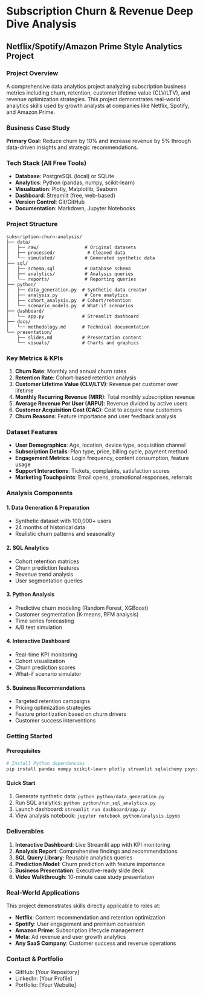# Subscription Churn & Revenue Deep Dive Analysis
## Netflix/Spotify/Amazon Prime Style Analytics Project

### Project Overview
A comprehensive data analytics project analyzing subscription business metrics including churn, retention, customer lifetime value (CLV/LTV), and revenue optimization strategies. This project demonstrates real-world analytics skills used by growth analysts at companies like Netflix, Spotify, and Amazon Prime.

### Business Case Study
**Primary Goal**: Reduce churn by 10% and increase revenue by 5% through data-driven insights and strategic recommendations.

### Tech Stack (All Free Tools)
- **Database**: PostgreSQL (local) or SQLite
- **Analytics**: Python (pandas, numpy, scikit-learn)
- **Visualization**: Plotly, Matplotlib, Seaborn
- **Dashboard**: Streamlit (free, web-based)
- **Version Control**: Git/GitHub
- **Documentation**: Markdown, Jupyter Notebooks

### Project Structure
```
subscription-churn-analysis/
├── data/
│   ├── raw/                 # Original datasets
│   ├── processed/            # Cleaned data
│   └── simulated/           # Generated synthetic data
├── sql/
│   ├── schema.sql           # Database schema
│   ├── analytics/           # Analysis queries
│   └── reports/             # Reporting queries
├── python/
│   ├── data_generation.py  # Synthetic data creator
│   ├── analysis.py          # Core analytics
│   ├── cohort_analysis.py  # Cohort/retention
│   └── scenario_models.py  # What-if scenarios
├── dashboard/
│   └── app.py              # Streamlit dashboard
├── docs/
│   └── methodology.md      # Technical documentation
└── presentation/
    ├── slides.md           # Presentation content
    └── visuals/            # Charts and graphics
```

### Key Metrics & KPIs
1. **Churn Rate**: Monthly and annual churn rates
2. **Retention Rate**: Cohort-based retention analysis
3. **Customer Lifetime Value (CLV/LTV)**: Revenue per customer over lifetime
4. **Monthly Recurring Revenue (MRR)**: Total monthly subscription revenue
5. **Average Revenue Per User (ARPU)**: Revenue divided by active users
6. **Customer Acquisition Cost (CAC)**: Cost to acquire new customers
7. **Churn Reasons**: Feature importance and user feedback analysis

### Dataset Features
- **User Demographics**: Age, location, device type, acquisition channel
- **Subscription Details**: Plan type, price, billing cycle, payment method
- **Engagement Metrics**: Login frequency, content consumption, feature usage
- **Support Interactions**: Tickets, complaints, satisfaction scores
- **Marketing Touchpoints**: Email opens, promotional responses, referrals

### Analysis Components

#### 1. Data Generation & Preparation
- Synthetic dataset with 100,000+ users
- 24 months of historical data
- Realistic churn patterns and seasonality

#### 2. SQL Analytics
- Cohort retention matrices
- Churn prediction features
- Revenue trend analysis
- User segmentation queries

#### 3. Python Analysis
- Predictive churn modeling (Random Forest, XGBoost)
- Customer segmentation (K-means, RFM analysis)
- Time series forecasting
- A/B test simulation

#### 4. Interactive Dashboard
- Real-time KPI monitoring
- Cohort visualization
- Churn prediction scores
- What-if scenario simulator

#### 5. Business Recommendations
- Targeted retention campaigns
- Pricing optimization strategies
- Feature prioritization based on churn drivers
- Customer success interventions

### Getting Started

#### Prerequisites
```bash
# Install Python dependencies
pip install pandas numpy scikit-learn plotly streamlit sqlalchemy psycopg2-binary faker
```

#### Quick Start
1. Generate synthetic data: `python python/data_generation.py`
2. Run SQL analytics: `python python/run_sql_analytics.py`
3. Launch dashboard: `streamlit run dashboard/app.py`
4. View analysis notebook: `jupyter notebook python/analysis.ipynb`

### Deliverables
1. **Interactive Dashboard**: Live Streamlit app with KPI monitoring
2. **Analysis Report**: Comprehensive findings and recommendations
3. **SQL Query Library**: Reusable analytics queries
4. **Prediction Model**: Churn prediction with feature importance
5. **Business Presentation**: Executive-ready slide deck
6. **Video Walkthrough**: 10-minute case study presentation

### Real-World Applications
This project demonstrates skills directly applicable to roles at:
- **Netflix**: Content recommendation and retention optimization
- **Spotify**: User engagement and premium conversion
- **Amazon Prime**: Subscription lifecycle management
- **Meta**: Ad revenue and user growth analytics
- **Any SaaS Company**: Customer success and revenue operations

### Contact & Portfolio
- GitHub: [Your Repository]
- LinkedIn: [Your Profile]
- Portfolio: [Your Website]